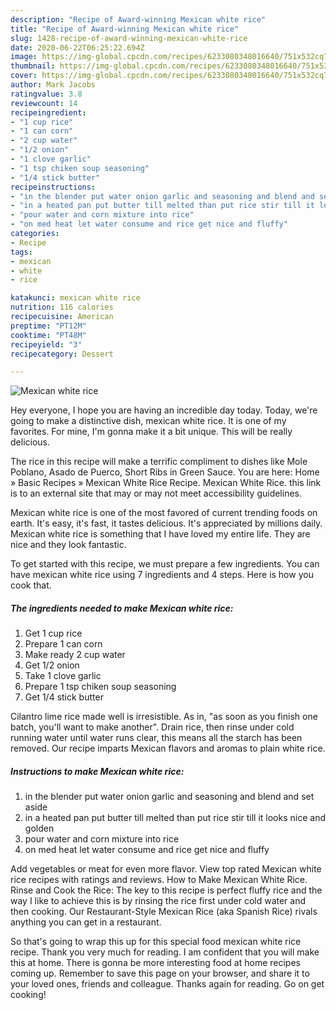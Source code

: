```yaml
---
description: "Recipe of Award-winning Mexican white rice"
title: "Recipe of Award-winning Mexican white rice"
slug: 1428-recipe-of-award-winning-mexican-white-rice
date: 2020-06-22T06:25:22.694Z
image: https://img-global.cpcdn.com/recipes/6233080348016640/751x532cq70/mexican-white-rice-recipe-main-photo.jpg
thumbnail: https://img-global.cpcdn.com/recipes/6233080348016640/751x532cq70/mexican-white-rice-recipe-main-photo.jpg
cover: https://img-global.cpcdn.com/recipes/6233080348016640/751x532cq70/mexican-white-rice-recipe-main-photo.jpg
author: Mark Jacobs
ratingvalue: 3.8
reviewcount: 14
recipeingredient:
- "1 cup rice"
- "1 can corn"
- "2 cup water"
- "1/2 onion"
- "1 clove garlic"
- "1 tsp chiken soup seasoning"
- "1/4 stick butter"
recipeinstructions:
- "in the blender put water onion garlic and seasoning and blend and set aside"
- "in a heated pan put butter till melted than put rice stir till it looks nice and golden"
- "pour water and corn mixture into rice"
- "on med heat let water consume and rice get nice and fluffy"
categories:
- Recipe
tags:
- mexican
- white
- rice

katakunci: mexican white rice 
nutrition: 116 calories
recipecuisine: American
preptime: "PT12M"
cooktime: "PT48M"
recipeyield: "3"
recipecategory: Dessert

---
```



![Mexican white rice](https://img-global.cpcdn.com/recipes/6233080348016640/751x532cq70/mexican-white-rice-recipe-main-photo.jpg)

Hey everyone, I hope you are having an incredible day today. Today, we're going to make a distinctive dish, mexican white rice. It is one of my favorites. For mine, I'm gonna make it a bit unique. This will be really delicious.

The rice in this recipe will make a terrific compliment to dishes like Mole Poblano, Asado de Puerco, Short Ribs in Green Sauce. You are here: Home » Basic Recipes » Mexican White Rice Recipe. Mexican White Rice. this link is to an external site that may or may not meet accessibility guidelines.

Mexican white rice is one of the most favored of current trending foods on earth. It's easy, it's fast, it tastes delicious. It's appreciated by millions daily. Mexican white rice is something that I have loved my entire life. They are nice and they look fantastic.


To get started with this recipe, we must prepare a few ingredients. You can have mexican white rice using 7 ingredients and 4 steps. Here is how you cook that.

<!--inarticleads1-->

##### The ingredients needed to make Mexican white rice:

1. Get 1 cup rice
1. Prepare 1 can corn
1. Make ready 2 cup water
1. Get 1/2 onion
1. Take 1 clove garlic
1. Prepare 1 tsp chiken soup seasoning
1. Get 1/4 stick butter


Cilantro lime rice made well is irresistible. As in, &#34;as soon as you finish one batch, you&#39;ll want to make another&#34;. Drain rice, then rinse under cold running water until water runs clear, this means all the starch has been removed. Our recipe imparts Mexican flavors and aromas to plain white rice. 

<!--inarticleads2-->

##### Instructions to make Mexican white rice:

1. in the blender put water onion garlic and seasoning and blend and set aside
1. in a heated pan put butter till melted than put rice stir till it looks nice and golden
1. pour water and corn mixture into rice
1. on med heat let water consume and rice get nice and fluffy


Add vegetables or meat for even more flavor. View top rated Mexican white rice recipes with ratings and reviews. How to Make Mexican White Rice. Rinse and Cook the Rice: The key to this recipe is perfect fluffy rice and the way I like to achieve this is by rinsing the rice first under cold water and then cooking. Our Restaurant-Style Mexican Rice (aka Spanish Rice) rivals anything you can get in a restaurant. 

So that's going to wrap this up for this special food mexican white rice recipe. Thank you very much for reading. I am confident that you will make this at home. There is gonna be more interesting food at home recipes coming up. Remember to save this page on your browser, and share it to your loved ones, friends and colleague. Thanks again for reading. Go on get cooking!
